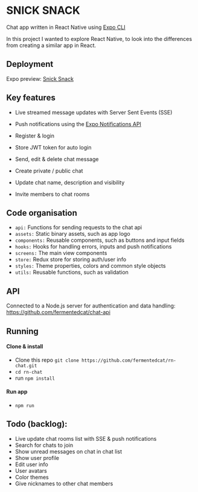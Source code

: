 # SNICK SNACK

Chat app written in React Native using [Expo CLI](https://expo.dev/) 

In this project I wanted to explore React Native, to look into the differences from creating a similar app in React. 

## Deployment
Expo preview: [Snick Snack](https://expo.dev/@fermentedcat/snick-snack)


## Key features
- Live streamed message updates with Server Sent Events (SSE)
- Push notifications using the [Expo Notifications API](https://docs.expo.dev/versions/latest/sdk/notifications/)

- Register & login
- Store JWT token for auto login
- Send, edit & delete chat message
- Create private / public chat
- Update chat name, description and visibility
- Invite members to chat rooms

## Code organisation
- `api:` Functions for sending requests to the chat api 
- `assets:` Static binary assets, such as app logo
- `components:` Reusable components, such as buttons and input fields
- `hooks:` Hooks for handling errors, inputs and push notifications
- `screens:` The main view components
- `store:` Redux store for storing auth/user info
- `styles:` Theme properties, colors and common style objects
- `utils:` Reusable functions, such as validation

## API

Connected to a Node.js server for authentication and data handling: https://github.com/fermentedcat/chat-api

## Running

#### Clone & install

- Clone this repo `git clone https://github.com/fermentedcat/rn-chat.git`
- `cd rn-chat`
- run `npm install`

#### Run app

- `npm run`


## Todo (backlog):

- Live update chat rooms list with SSE & push notifications
- Search for chats to join
- Show unread messages on chat in chat list
- Show user profile
- Edit user info
- User avatars
- Color themes
- Give nicknames to other chat members

